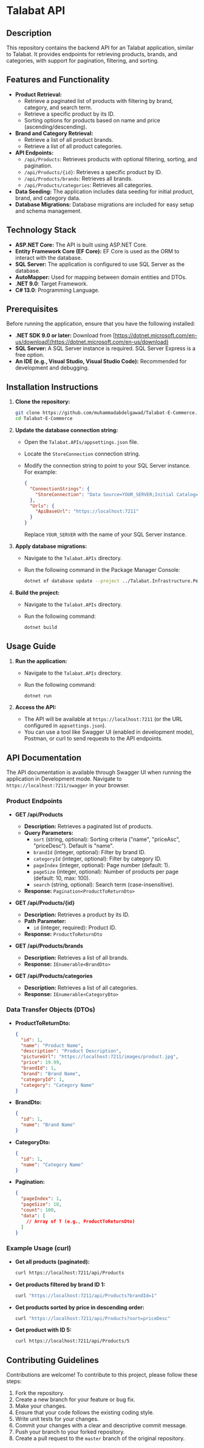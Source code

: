 # Talabat API

## Description

This repository contains the backend API for an Talabat application, similar to Talabat. It provides endpoints for retrieving products, brands, and categories, with support for pagination, filtering, and sorting.

## Features and Functionality

*   **Product Retrieval:**
    *   Retrieve a paginated list of products with filtering by brand, category, and search term.
    *   Retrieve a specific product by its ID.
    *   Sorting options for products based on name and price (ascending/descending).
*   **Brand and Category Retrieval:**
    *   Retrieve a list of all product brands.
    *   Retrieve a list of all product categories.
*   **API Endpoints:**
    *   `/api/Products`: Retrieves products with optional filtering, sorting, and pagination.
    *   `/api/Products/{id}`: Retrieves a specific product by ID.
    *   `/api/Products/brands`: Retrieves all brands.
    *   `/api/Products/categories`: Retrieves all categories.
*   **Data Seeding:** The application includes data seeding for initial product, brand, and category data.
*   **Database Migrations:**  Database migrations are included for easy setup and schema management.

## Technology Stack

*   **ASP.NET Core:**  The API is built using ASP.NET Core.
*   **Entity Framework Core (EF Core):**  EF Core is used as the ORM to interact with the database.
*   **SQL Server:** The application is configured to use SQL Server as the database.
*   **AutoMapper:** Used for mapping between domain entities and DTOs.
*   **.NET 9.0**: Target Framework.
*   **C# 13.0**: Programming Language.

## Prerequisites

Before running the application, ensure that you have the following installed:

*   **.NET SDK 9.0 or later:** Download from [https://dotnet.microsoft.com/en-us/download](https://dotnet.microsoft.com/en-us/download)
*   **SQL Server:**  A SQL Server instance is required.  SQL Server Express is a free option.
*   **An IDE (e.g., Visual Studio, Visual Studio Code):**  Recommended for development and debugging.

## Installation Instructions

1.  **Clone the repository:**

    ```bash
    git clone https://github.com/muhammadabdelgawad/Talabat-E-Commerce.git
    cd Talabat-E-Commerce
    ```

2.  **Update the database connection string:**

    *   Open the `Talabat.APIs/appsettings.json` file.
    *   Locate the `StoreConnection` connection string.
    *   Modify the connection string to point to your SQL Server instance.  For example:

        ```json
        {
          "ConnectionStrings": {
            "StoreConnection": "Data Source=YOUR_SERVER;Initial Catalog=TalabatStoreDB;Integrated Security=True;TrustServerCertificate=True"
          },
          "Urls": {
            "ApiBaseUrl": "https://localhost:7211"
          }
        }
        ```

        Replace `YOUR_SERVER` with the name of your SQL Server instance.

3.  **Apply database migrations:**

    *   Navigate to the `Talabat.APIs` directory.
    *   Run the following command in the Package Manager Console:

        ```bash
        dotnet ef database update --project ../Talabat.Infrastructure.Persistence
        ```

4.  **Build the project:**

    *   Navigate to the `Talabat.APIs` directory.
    *   Run the following command:

        ```bash
        dotnet build
        ```

## Usage Guide

1.  **Run the application:**

    *   Navigate to the `Talabat.APIs` directory.
    *   Run the following command:

        ```bash
        dotnet run
        ```

2.  **Access the API:**

    *   The API will be available at `https://localhost:7211` (or the URL configured in `appsettings.json`).
    *   You can use a tool like Swagger UI (enabled in development mode), Postman, or curl to send requests to the API endpoints.

## API Documentation

The API documentation is available through Swagger UI when running the application in Development mode.  Navigate to `https://localhost:7211/swagger` in your browser.

### Product Endpoints

*   **GET /api/Products**

    *   **Description:** Retrieves a paginated list of products.
    *   **Query Parameters:**
        *   `sort` (string, optional): Sorting criteria ("name", "priceAsc", "priceDesc").  Default is "name".
        *   `brandId` (integer, optional): Filter by brand ID.
        *   `categoryId` (integer, optional): Filter by category ID.
        *   `pageIndex` (integer, optional): Page number (default: 1).
        *   `pageSize` (integer, optional): Number of products per page (default: 10, max: 100).
        *   `search` (string, optional): Search term (case-insensitive).
    *   **Response:** `Pagination<ProductToReturnDto>`

*   **GET /api/Products/{id}**

    *   **Description:** Retrieves a product by its ID.
    *   **Path Parameter:**
        *   `id` (integer, required): Product ID.
    *   **Response:** `ProductToReturnDto`

*   **GET /api/Products/brands**

    *   **Description:** Retrieves a list of all brands.
    *   **Response:** `IEnumerable<BrandDto>`

*   **GET /api/Products/categories**

    *   **Description:** Retrieves a list of all categories.
    *   **Response:** `IEnumerable<CategoryDto>`

### Data Transfer Objects (DTOs)

*   **ProductToReturnDto:**

    ```json
    {
      "id": 1,
      "name": "Product Name",
      "description": "Product Description",
      "pictureUrl": "https://localhost:7211/images/product.jpg",
      "price": 19.99,
      "brandId": 1,
      "brand": "Brand Name",
      "categoryId": 1,
      "category": "Category Name"
    }
    ```

*   **BrandDto:**

    ```json
    {
      "id": 1,
      "name": "Brand Name"
    }
    ```

*   **CategoryDto:**

    ```json
    {
      "id": 1,
      "name": "Category Name"
    }
    ```

*   **Pagination<T>:**

    ```json
    {
      "pageIndex": 1,
      "pageSize": 10,
      "count": 100,
      "data": [
        // Array of T (e.g., ProductToReturnDto)
      ]
    }
    ```

### Example Usage (curl)

*   **Get all products (paginated):**

    ```bash
    curl https://localhost:7211/api/Products
    ```

*   **Get products filtered by brand ID 1:**

    ```bash
    curl "https://localhost:7211/api/Products?brandId=1"
    ```

*   **Get products sorted by price in descending order:**

    ```bash
    curl "https://localhost:7211/api/Products?sort=priceDesc"
    ```

*   **Get product with ID 5:**

    ```bash
    curl https://localhost:7211/api/Products/5
    ```

## Contributing Guidelines

Contributions are welcome!  To contribute to this project, please follow these steps:

1.  Fork the repository.
2.  Create a new branch for your feature or bug fix.
3.  Make your changes.
4.  Ensure that your code follows the existing coding style.
5.  Write unit tests for your changes.
6.  Commit your changes with a clear and descriptive commit message.
7.  Push your branch to your forked repository.
8.  Create a pull request to the `master` branch of the original repository.

